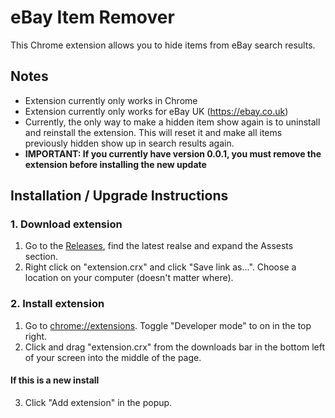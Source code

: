 # eBay Item Remover
This Chrome extension allows you to hide items from eBay search results.

## Notes
* Extension currently only works in Chrome
* Extension currently only works for eBay UK (https://ebay.co.uk)
* Currently, the only way to make a hidden item show again is to uninstall and reinstall the extension. This will reset it and make all items previously hidden show up in search results again.
* **IMPORTANT: If you currently have version 0.0.1, you must remove the extension before installing the new update**

## Installation / Upgrade Instructions
### 1. Download extension
1. Go to the [Releases](https://github.com/dcowan-london/remove-ebay-items/releases), find the latest realse and expand the Assests section.
1. Right click on "extension.crx" and click "Save link as...". Choose a location on your computer (doesn't matter where).

### 2. Install extension
1. Go to [chrome://extensions](chrome://extensions). Toggle "Developer mode" to on in the top right.
1. Click and drag "extension.crx" from the downloads bar in the bottom left of your screen into the middle of the page.

#### If this is a new install
3. Click "Add extension" in the popup.